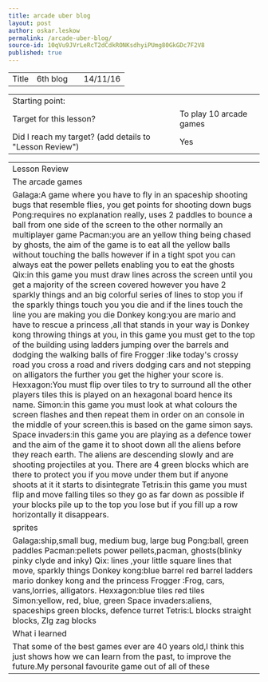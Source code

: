 ```yaml
---
title: arcade uber blog
layout: post
author: oskar.leskow
permalink: /arcade-uber-blog/
source-id: 10qVu9JVrLeRcT2dCdkRONKsdhyiPUmg80GkGDc7F2V8
published: true
---
```

<table>
  <tr>
    <td>Title</td>
    <td>6th blog</td>
    <td></td>
    <td>14/11/16</td>
  </tr>
</table>


<table>
  <tr>
    <td>Starting point:</td>
    <td></td>
  </tr>
  <tr>
    <td>Target for this lesson?</td>
    <td>To play 10 arcade games</td>
  </tr>
  <tr>
    <td>Did I reach my target? 
(add details to "Lesson Review")</td>
    <td>Yes</td>
  </tr>
</table>


<table>
  <tr>
    <td>Lesson Review</td>
  </tr>
  <tr>
    <td>The arcade games</td>
  </tr>
  <tr>
    <td>Galaga:A  game where you have to fly in an spaceship shooting bugs that resemble flies, you get points for shooting down bugs
Pong:requires no explanation really, uses 2 paddles to bounce a ball from one side of the screen to the other normally an multiplayer game
Pacman:you are an yellow thing being chased by ghosts, the aim of the game is to eat all the yellow balls without touching the balls however if in a  tight spot you can always eat the power pellets enabling you to eat the ghosts
Qix:in this game you must draw lines across the screen until you get a majority of the screen covered however you have 2 sparkly things and an big colorful series of lines to stop you if the sparkly things touch you you die and if the lines touch the line you are making you die
Donkey kong:you are mario and have to rescue a  princess ,all that stands in your way is Donkey kong throwing things at you, in this game you must get to the top of the building using ladders jumping over the barrels and dodging the walking balls of fire
Frogger :like today's crossy road you cross a road and  rivers dodging cars and not stepping on alligators the further you get the higher your score is.
Hexxagon:You must flip over tiles to try to surround all the other players tiles this is played on an hexagonal board hence its name.
Simon:in this game you must look at what colours the screen flashes and then repeat them in order on an console in the middle of your screen.this is based on the game simon says.
Space invaders:in this game you are playing as a  defence tower and the aim of the game it to shoot down all the aliens before they reach earth. The aliens are descending slowly and are shooting projectiles at you. There are 4 green blocks which are there to protect you if you move under them but if anyone shoots at it it starts to disintegrate 
Tetris:in this game you must flip and move falling tiles so they go as far down as possible if your blocks pile up to the top you lose but if you fill up a row horizontally it disappears. 
 </td>
  </tr>
  <tr>
    <td>sprites</td>
  </tr>
  <tr>
    <td>
Galaga:ship,small bug, medium bug, large bug
Pong:ball, green paddles
Pacman:pellets power pellets,pacman, ghosts(blinky pinky clyde and inky)
Qix: lines ,your little square lines that move, sparkly things 
Donkey kong:blue barrel red barrel ladders mario donkey kong and the princess
Frogger :Frog, cars, vans,lorries, alligators.
Hexxagon:blue tiles red tiles
Simon:yellow, red, blue, green
Space invaders:aliens, spaceships green blocks, defence turret
Tetris:L blocks straight blocks, ZIg zag blocks</td>
  </tr>
  <tr>
    <td>What i learned</td>
  </tr>
  <tr>
    <td>That some of the best games ever are 40 years old,I think this just shows how we can learn from the past, to improve the future.My personal favourite game out of all of these </td>
  </tr>
</table>


